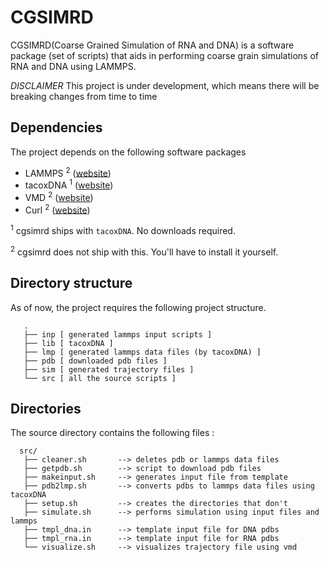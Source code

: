 # CGSIMRD 
CGSIMRD(Coarse Grained Simulation of RNA and DNA) is a software package (set of scripts) that aids in performing coarse grain simulations of RNA and DNA using LAMMPS.

_DISCLAIMER_ This project is under development, which means there will be breaking changes from time to time

## Dependencies
The project depends on the following software packages
   - LAMMPS <sup>2</sup> ([website](https://www.lammps.org/))
   - tacoxDNA <sup>1</sup> ([website](http://tacoxdna.sissa.it/))
   - VMD <sup>2</sup> ([website](https://www.ks.uiuc.edu/Research/vmd/))
   - Curl <sup>2</sup> ([website](https://curl.se/))

<sup>1</sup> cgsimrd ships with `tacoxDNA`. No downloads required.

<sup>2</sup> cgsimrd does not ship with this. You'll have to install it yourself.

## Directory structure
As of now, the project requires the following project structure.
```
   .
   ├── inp [ generated lammps input scripts ]
   ├── lib [ tacoxDNA ]
   ├── lmp [ generated lammps data files (by tacoxDNA) ]
   ├── pdb [ downloaded pdb files ]
   ├── sim [ generated trajectory files ]
   └── src [ all the source scripts ]
```

## Directories

The source directory contains the following files :
```
  src/
   ├── cleaner.sh       --> deletes pdb or lammps data files
   ├── getpdb.sh        --> script to download pdb files
   ├── makeinput.sh     --> generates input file from template
   ├── pdb2lmp.sh       --> converts pdbs to lammps data files using tacoxDNA
   ├── setup.sh         --> creates the directories that don't 
   ├── simulate.sh      --> performs simulation using input files and lammps
   ├── tmpl_dna.in      --> template input file for DNA pdbs
   ├── tmpl_rna.in      --> template input file for RNA pdbs
   └── visualize.sh     --> visualizes trajectory file using vmd
```










